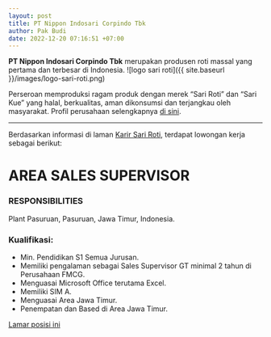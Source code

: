 ```yaml
---
layout: post
title: PT Nippon Indosari Corpindo Tbk
author: Pak Budi
date: 2022-12-20 07:16:51 +07:00
---
```


**PT Nippon Indosari Corpindo Tbk** merupakan produsen roti massal yang pertama dan terbesar di Indonesia.
![logo sari roti]({{ site.baseurl }}/images/logo-sari-roti.png)

Perseroan memproduksi ragam produk dengan merek “Sari Roti” dan “Sari Kue” yang halal, berkualitas, aman dikonsumsi dan terjangkau oleh masyarakat. Profil perusahaan selengkapnya [di sini](https://www.sariroti.com/id/tentang-sari-roti/sekilas-perusahaan).

---

Berdasarkan informasi di laman [Karir Sari Roti](https://www.sariroti.com/id/karir), terdapat lowongan kerja sebagai berikut:

# AREA SALES SUPERVISOR

### RESPONSIBILITIES

Plant Pasuruan, Pasuruan, Jawa Timur, Indonesia.

### Kualifikasi:

* Min. Pendidikan S1 Semua Jurusan.
* Memiliki pengalaman sebagai Sales Supervisor GT minimal 2 tahun di Perusahaan FMCG.
* Menguasai Microsoft Office terutama Excel.
* Memiliki SIM A.
* Menguasai Area Jawa Timur.
* Penempatan dan Based di Area Jawa Timur.

<div class="apply"><a href="https://www.sariroti.com/id/karir#lamarankerja">Lamar posisi ini</a></div>
